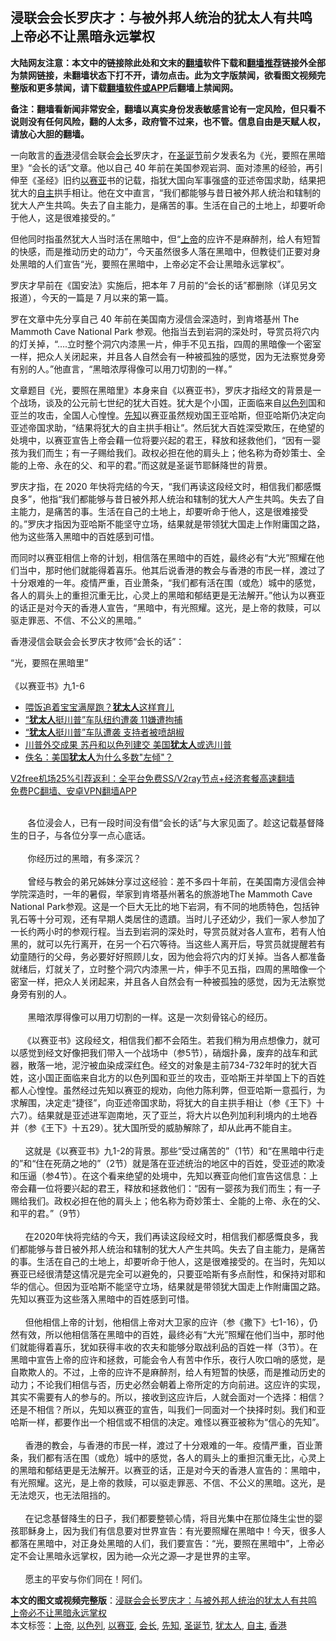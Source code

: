  <h2>浸联会会长罗庆才：与被外邦人统治的犹太人有共鸣 上帝必不让黑暗永远掌权</h2> <p class="notice"><b>大陆网友注意：本文中的链接除此处和文末的<a href="https://github.com/bannedbook/fanqiang" >翻墙</a>软件下载和<a href="https://github.com/killgcd/justmysocks/blob/master/README.md">翻墙推荐</a>链接外全部为禁网链接，未翻墙状态下打不开，请勿点击。此为文字版禁闻，欲看图文视频完整版和更多禁闻，请下载<a href="https://github.com/bannedbook/fanqiang">翻墙软件或APP</a>后翻墙上禁闻网。</p><p>备注：翻墙看新闻非常安全，翻墙以真实身份发表敏感言论有一定风险，但只看不说则没有任何风险，翻的人太多，政府管不过来，也不管。信息自由是天赋人权，请放心大胆的翻墙。</b></p>  <div class="entry">  <p>一向敢言的<a href="https://www.bannedbook.org/bnews/tag/%e9%a6%99%e6%b8%af/" class="st_tag internal_tag" rel="tag" title="标签 香港 下的日志">香港</a>浸信会联会<a href="https://www.bannedbook.org/bnews/tag/%E4%BC%9A%E9%95%BF/" class="st_tag internal_tag" rel="tag" title="标签 会长 下的日志">会长</a>罗庆才，在<a href="https://www.bannedbook.org/bnews/tag/%e5%9c%a3%e8%af%9e%e8%8a%82/" class="st_tag internal_tag" rel="tag" title="标签 圣诞节 下的日志">圣诞节</a>前夕发表名为《光，要照在黑暗里》“会长的话”文章。他以自己 40 年前在美国参观岩洞、面对漆黑的经验，再引伸至《圣经》旧约<a href="https://www.bannedbook.org/bnews/tag/%e4%bb%a5%e8%b5%9b%e4%ba%9a/" class="st_tag internal_tag" rel="tag" title="标签 以赛亚 下的日志">以赛亚</a>书的记载，指犹大国向军事强盛的亚述帝国求助，结果把犹大的<a href="https://www.bannedbook.org/bnews/tag/%E8%87%AA%E4%B8%BB/" class="st_tag internal_tag" rel="tag" title="标签 自主 下的日志">自主</a>拱手相让。他在文中直言，“我们都能够与昔日被外邦人统治和辖制的犹大人产生共鸣。失去了自主能力，是痛苦的事。生活在自己的土地上，却要听命于他人，这是很难接受的。”</p> <p>但他同时指虽然犹大人当时活在黑暗中，但“<a href="https://www.bannedbook.org/bnews/tag/%e4%b8%8a%e5%b8%9d/" class="st_tag internal_tag" rel="tag" title="标签 上帝 下的日志">上帝</a>的应许不是麻醉剂，给人有短暂的快感，而是推动历史的动力”，今天虽然很多人落在黑暗中，但教徒们正要对身处黑暗的人们宣告“光，要照在黑暗中，上帝必定不会让黑暗永远掌权”。</p>  <p>罗庆才早前在《国安法》实施后，把本年 7 月前的“会长的话”都删除（详见另文报道），今天的一篇是 7 月以来的第一篇。</p> <p>罗在文章中先分享自己 40 年前在美国南方浸信会深造时，到肯塔基州 The Mammoth Cave National Park 参观。他指当去到岩洞的深处时，导赏员将穴内的灯关掉，“&#8230;.立时整个洞穴内漆黑一片，伸手不见五指，四周的黑暗像一个密室一样，把众人关闭起来，并且各人自然会有一种被孤独的感觉，因为无法察觉身旁有别的人。”他直言，“黑暗浓厚得像可以用刀切割的一样。”</p>  <p>文章题目《光，要照在黑暗里》本身来自《以赛亚书》，罗庆才指经文的背景是一个战场，谈及的公元前七世纪的犹大百姓。犹大是个小国，正面临来自<a href="https://www.bannedbook.org/bnews/tag/%e4%bb%a5%e8%89%b2%e5%88%97/" class="st_tag internal_tag" rel="tag" title="标签 以色列 下的日志">以色列</a>国和亚兰的攻击，全国人心惶惶。<a href="https://www.bannedbook.org/bnews/tag/%e5%85%88%e7%9f%a5/" class="st_tag internal_tag" rel="tag" title="标签 先知 下的日志">先知</a>以赛亚虽然规劝国王亚哈斯，但亚哈斯仍决定向亚述帝国求助，“结果将犹大的自主拱手相让”。然后犹大百姓深受欺压，在绝望的处境中，以赛亚宣告上帝会藉一位将要兴起的君王，释放和拯救他们，“因有一婴孩为我们而生；有一子赐给我们。政权必担在他的肩头上；他名称为奇妙策士、全能的上帝、永在的父、和平的君。”而这就是圣诞节耶稣降世的背景。</p> <p>罗庆才指，在 2020 年快将完结的今天，“我们再读这段经文时，相信我们都感慨良多”，他指“我们都能够与昔日被外邦人统治和辖制的犹大人产生共鸣。失去了自主能力，是痛苦的事。生活在自己的土地上，却要听命于他人，这是很难接受的。”罗庆才指因为亚哈斯不能坚守立场，结果就是带领犹大国走上作附庸国之路，他为这些落入黑暗中的百姓感到可惜。</p>  <p>而同时以赛亚相信上帝的计划，相信落在黑暗中的百姓，最终必有“大光”照耀在他们当中，那时他们就能得着喜乐。他其后说香港的教会与香港的市民一样，渡过了十分艰难的一年。疫情严重，百业萧条，“我们都有活在围（或危）城中的感觉，各人的肩头上的重担沉重无比，心灵上的黑暗和郁结更是无法解开。”他认为以赛亚的话正是对今天的香港人宣告，“黑暗中，有光照耀。这光，是上帝的救赎，可以驱走罪恶、不信、不公义的黑暗。”</p> <p>香港浸信会联会会长罗庆才牧师“会长的话”：</p>  <p>“光，要照在黑暗里”<br />  <br /> 《以赛亚书》九1-6</p> <ul class='op-related-articles' title='相关阅读'> <li><a href='https://www.bannedbook.org/bnews/lifebaike/20201113/1430357.html' target='_blank'>喂饭追着宝宝满屋跑？<b>犹太人</b>这样育儿</a></li> <li><a href='https://www.bannedbook.org/bnews/taiwannews/20201027/1421230.html' target='_blank'>“<b>犹太人</b>挺川普”车队纽约遭袭 11嫌遭拘捕</a></li> <li><a href='https://www.bannedbook.org/bnews/bannedvideo/20201027/1420857.html' target='_blank'>“<b>犹太人</b>挺川普”车队遭袭 支持者被喷胡椒</a></li> <li><a href='https://www.bannedbook.org/bnews/worldnews/usa/20201025/1419748.html' target='_blank'>川普外交成果 苏丹和以色列建交 美国<b>犹太人</b>或选川普</a></li> <li><a href='https://www.bannedbook.org/bnews/baitai/20201013/1412724.html' target='_blank'>佚名：美国<b>犹太人</b>为什么多数&quot;左倾&quot;？</a></li> </ul> <p class="texttj"> <a href="https://github.com/bannedbook/fanqiang/wiki/V2ray%E6%9C%BA%E5%9C%BA" target="_blank">V2free机场25%引荐返利：全平台免费SS/V2ray节点+经济套餐高速翻墙</a><br/> <a href="https://github.com/bannedbook/fanqiang/wiki/%E7%A6%81%E9%97%BB%E7%BD%91%E5%AE%89%E5%8D%93%E7%BF%BB%E5%A2%99%E6%96%B0%E9%97%BBAPP" target="_blank">免费PC翻墙、安卓VPN翻墙APP</a></p><p> <br />        各位浸会人，已有一段时间没有借“会长的话”与大家见面了。趁这记载基督降生的日子，与各位分享一点心底话。<br />  <br />        你经历过的黑暗，有多深沉？<br />  <br />        曾经与教会的弟兄姊妹分享过这经验：差不多四十年前，在美国南方浸信会神学院深造时，一年的暑假，举家到肯塔基州著名的旅游地The Mammoth Cave National Park参观。这是一个巨大无比的地下岩洞，有不同的地质特色，包括钟乳石等十分可观，还有早期人类居住的遗蹟。当时儿子还幼少，我们一家人参加了一长约两小时的参观行程。当去到岩洞的深处时，导赏员就对各人宣布，若有人怕黑的，就可以先行离开，在另一个石穴等待。当这些人离开后，导赏员就提醒若有幼童随行的父母，务必要好好照顾儿女，因为他会将穴内的灯关掉。当各人都准备就绪后，灯就关了，立时整个洞穴内漆黑一片，伸手不见五指，四周的黑暗像一个密室一样，把众人关闭起来，并且各人自然会有一种被孤独的感觉，因为无法察觉身旁有别的人。<br />  <br />        黑暗浓厚得像可以用刀切割的一样。这是一次刻骨铭心的经历。<br />  <br />      《以赛亚书》这段经文，相信我们都不会陌生。若我们稍为用点想像力，就可以感觉到经文好像把我们带入一个战场中（参5节），硝烟扑鼻，废弃的战车和武器，散落一地，泥泞被血染成深红色。经文的对象是主前734-732年时的犹大百姓，这小国正面临来自北方的以色列国和亚兰的攻击，亚哈斯王并举国上下的百姓都人心惶惶。虽然经过先知以赛亚的规劝，向他力陈利弊，但亚哈斯一意孤行，为求解围，决定走“捷径”，向亚述帝国求助，将犹大的自主拱手相让（参《王下》十六7）。结果就是亚述进军迦南地，灭了亚兰，将大片以色列加利利境内的土地吞并（参《王下》十五29）。犹大国所受的威胁解除了，却从此再不能自主。<br />  <br />       这就是《以赛亚书》九1-2的背景。那些“受过痛苦的”（1节）和“在黑暗中行走的”和“住在死荫之地的”（2节）就是落在亚述统治的地区中的百姓，受亚述的欺凌和压逼（参4节）。在这个看来绝望的处境中，先知以赛亚向他们宣告这信息：上帝会藉一位将要兴起的君王，释放和拯救他们：“因有一婴孩为我们而生；有一子赐给我们。政权必担在他的肩头上；他名称为奇妙策士、全能的上帝、永在的父、和平的君。”（9节）<br />  <br />       在2020年快将完结的今天，我们再读这段经文时，相信我们都感慨良多，我们都能够与昔日被外邦人统治和辖制的犹大人产生共鸣。失去了自主能力，是痛苦的事。生活在自己的土地上，却要听命于他人，这是很难接受的。在当时，先知以赛亚已经很清楚这情况是完全可以避免的，只要亚哈斯有多点耐性，和保持对耶和华的信心。但因为亚哈斯不能坚守立场，结果就是带领犹大国走上作附庸国之路。先知以赛亚为这些落入黑暗中的百姓感到可惜。<br />  <br />       但他相信上帝的计划，他相信上帝对大卫家的应许（参《撒下》七1-16），仍然有效，所以他相信落在黑暗中的百姓，最终必有“大光”照耀在他们当中，那时他们就能得着喜乐，犹如获得丰收的农夫和能够分取战利品的百姓一样（3节）。在黑暗中宣告上帝的应许和拯救，可能会令人有苦中作乐，夜行人吹口哨的感觉，是自欺欺人的。不过，上帝的应许不是麻醉剂，给人有短暂的快感，而是推动历史的动力；不论我们相信与否，历史必然会朝着上帝所定的方向前进。这应许的实现，其实不需要有人的参与的。所以，接收到这应许后，人就会面对一个选择：相信？还是不相信？所以，先知以赛亚的宣告，叫我们一同面对一个抉择时刻。我们和亚哈斯一样，都要作出一个相信或不相信的决定。难怪以赛亚被称为“信心的先知”。<br />  <br />       香港的教会，与香港的市民一样，渡过了十分艰难的一年。疫情严重，百业萧条，我们都有活在围（或危）城中的感觉，各人的肩头上的重担沉重无比，心灵上的黑暗和郁结更是无法解开。以赛亚的话，正是对今天的香港人宣告的：黑暗中，有光照耀。这光，是上帝的救赎，可以驱走罪恶、不信、不公义的黑暗。这光，是无法熄灭，也无法阻挡的。<br />  <br />       在记念基督降生的日子，我们都要整顿心情，将目光集中在那位降生尘世的婴孩耶稣身上，因为我们有信息要对世界宣告：有光要照耀在黑暗中！今天，很多人都落在黑暗中，对正身处黑暗的人们，我们要宣告：“光，要照在黑暗中”，上帝必定不会让黑暗永远掌权，因为祂—众光之源—才是世界的主宰。<br />  <br />       愿主的平安与你们同在！阿们。</p><a name='sharetosocial'></a>       <div><b>本文的图文或视频完整版</b>：<a href='https://www.bannedbook.org/bnews/comments/20201225/1454419.html'>浸联会会长罗庆才：与被外邦人统治的犹太人有共鸣 上帝必不让黑暗永远掌权</a></div>  </div><!--END ENTRY--> <div class="postfooter"> <div>本文标签：<a href="https://www.bannedbook.org/bnews/tag/%e4%b8%8a%e5%b8%9d/" rel="tag">上帝</a>, <a href="https://www.bannedbook.org/bnews/tag/%e4%bb%a5%e8%89%b2%e5%88%97/" rel="tag">以色列</a>, <a href="https://www.bannedbook.org/bnews/tag/%e4%bb%a5%e8%b5%9b%e4%ba%9a/" rel="tag">以赛亚</a>, <a href="https://www.bannedbook.org/bnews/tag/%E4%BC%9A%E9%95%BF/" rel="tag">会长</a>, <a href="https://www.bannedbook.org/bnews/tag/%e5%85%88%e7%9f%a5/" rel="tag">先知</a>, <a href="https://www.bannedbook.org/bnews/tag/%e5%9c%a3%e8%af%9e%e8%8a%82/" rel="tag">圣诞节</a>, <a href="https://www.bannedbook.org/bnews/tag/%e7%8a%b9%e5%a4%aa%e4%ba%ba/" rel="tag">犹太人</a>, <a href="https://www.bannedbook.org/bnews/tag/%E8%87%AA%E4%B8%BB/" rel="tag">自主</a>, <a href="https://www.bannedbook.org/bnews/tag/%e9%a6%99%e6%b8%af/" rel="tag">香港</a></div>  </div><!--END POSTFOOTER--> 
